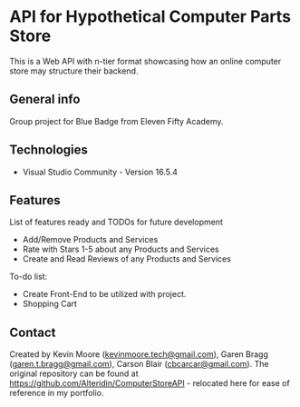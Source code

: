 # API for Hypothetical Computer Parts Store
 This is a Web API with n-tier format showcasing how an online computer store may structure their backend.

## General info
 Group project for Blue Badge from Eleven Fifty Academy.
 
 ## Technologies
* Visual Studio Community - Version 16.5.4

## Features
List of features ready and TODOs for future development
* Add/Remove Products and Services
* Rate with Stars 1-5 about any Products and Services
* Create and Read Reviews of any Products and Services

To-do list:
* Create Front-End to be utilized with project.
* Shopping Cart

## Contact
Created by Kevin Moore (kevinmoore.tech@gmail.com), Garen Bragg (garen.t.bragg@gmail.com), Carson Blair (cbcarcar@gmail.com). The original repository can be found at https://github.com/Alteridin/ComputerStoreAPI - relocated here for ease of reference in my portfolio.
